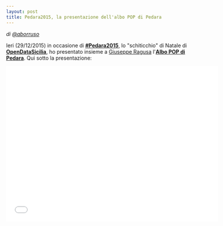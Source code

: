 ```yaml
---
layout: post
title: Pedara2015, la presentazione dell'albo POP di Pedara
---
```


*di [@aborruso](https://twitter.com/aborruso)*

Ieri (29/12/2015) in occasione di **[#Pedara2015](http://pedara2015.opendatasicilia.it/)**, lo "schiticchio" di Natale di **[OpenDataSicilia](http://opendatasicilia.it/)**, ho presentato insieme a [Giuseppe Ragusa](https://www.facebook.com/giuseppe.ragusa.9828) l'**[Albo POP di Pedara](http://albopop.it//comune/pedara.html)**. Qui sotto la presentazione:

<iframe src="//slides.com/dataninja/albopop-pedara/embed" width="576" height="420" scrolling="no" frameborder="0" webkitallowfullscreen mozallowfullscreen allowfullscreen></iframe>